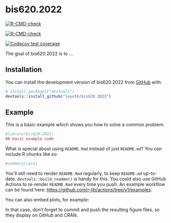 
<!-- README.md is generated from README.Rmd. Please edit that file -->

# bis620.2022

<!-- badges: start -->

[![R-CMD-check](https://github.com/loye16/bis620.2022/actions/workflows/R-CMD-check.yaml/badge.svg)](https://github.com/loye16/bis620.2022/actions/workflows/R-CMD-check.yaml)

[![R-CMD-check](https://github.com/loye16/bis620.2022/actions/workflows/R-CMD-check.yaml/badge.svg)](https://github.com/loye16/bis620.2022/actions/workflows/R-CMD-check.yaml)

[![Codecov test
coverage](https://codecov.io/gh/loye16/bis620.2022/branch/main/graph/badge.svg)](https://app.codecov.io/gh/loye16/bis620.2022?branch=main)
<!-- badges: end --> The goal of bis620.2022 is to …

## Installation

You can install the development version of bis620.2022 from
[GitHub](https://github.com/) with:

``` r
# install.packages("devtools")
devtools::install_github("loye16/bis620.2022")
```

## Example

This is a basic example which shows you how to solve a common problem:

``` r
#library(bis620.2022)
## basic example code
```

What is special about using `README.Rmd` instead of just `README.md`?
You can include R chunks like so:

``` r
#summary(cars)
```

You’ll still need to render `README.Rmd` regularly, to keep `README.md`
up-to-date. `devtools::build_readme()` is handy for this. You could also
use GitHub Actions to re-render `README.Rmd` every time you push. An
example workflow can be found here:
<https://github.com/r-lib/actions/tree/v1/examples>.

You can also embed plots, for example:

In that case, don’t forget to commit and push the resulting figure
files, so they display on GitHub and CRAN.
